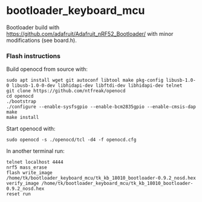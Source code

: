 # bootloader_keyboard_mcu
Bootloader build with https://github.com/adafruit/Adafruit_nRF52_Bootloader/ with minor modifications (see board.h).

### Flash instructions
Build openocd from source with:
```
sudo apt install wget git autoconf libtool make pkg-config libusb-1.0-0 libusb-1.0-0-dev libhidapi-dev libftdi-dev libhidapi-dev telnet
git clone https://github.com/ntfreak/openocd
cd openocd
./bootstrap
./configure --enable-sysfsgpio --enable-bcm2835gpio --enable-cmsis-dap
make
make install
```

Start openocd with:
```
sudo openocd -s ./openocd/tcl -d4 -f openocd.cfg
```

In another terminal run:
```
telnet localhost 4444
nrf5 mass_erase
flash write_image /home/tk/bootloader_keyboard_mcu/tk_kb_18010_bootloader-0.9.2_nosd.hex
verify_image /home/tk/bootloader_keyboard_mcu/tk_kb_18010_bootloader-0.9.2_nosd.hex
reset run
```
